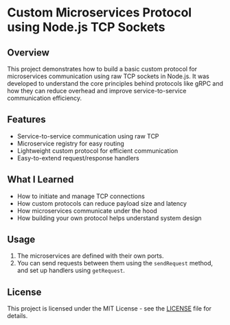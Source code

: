 # Custom Microservices Protocol using Node.js TCP Sockets

## Overview
This project demonstrates how to build a basic custom protocol for microservices communication using raw TCP sockets in Node.js. It was developed to understand the core principles behind protocols like gRPC and how they can reduce overhead and improve service-to-service communication efficiency.

## Features
- Service-to-service communication using raw TCP
- Microservice registry for easy routing
- Lightweight custom protocol for efficient communication
- Easy-to-extend request/response handlers

## What I Learned
- How to initiate and manage TCP connections
- How custom protocols can reduce payload size and latency
- How microservices communicate under the hood
- How building your own protocol helps understand system design

## Usage
1. The microservices are defined with their own ports. 
2. You can send requests between them using the `sendRequest` method, and set up handlers using `getRequest`.

## License
This project is licensed under the MIT License - see the [LICENSE](LICENSE) file for details.
